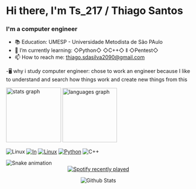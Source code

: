 # Hi there, I'm Ts_217 / Thiago Santos 
<h3><p>I'm a computer engineer </p></h3>


- 📚 Education: UMESP - Universidade Metodista de São PAulo
- 📃 I’m currently learning: ◇Python◇  ◇C++◇ ⫴ ◇Pentest◇
- 📫 How to reach me: thiago.sdasilva2090@gmail.com

 -🖥️ why i study computer engineer: chose to work an engineer because I like to understand and search how things work and create new things from this

<div align="left">
  <img src="https://github-readme-stats.vercel.app/api?username=tss217&hide_title=false&hide_rank=false&show_icons=false&include_all_commits=true&count_private=true&disable_animations=false&theme=dracula&locale=en&hide_border=true&order=1" height="150" alt="stats graph" />
  <img src="https://github-readme-stats.vercel.app/api/top-langs?username=tss217&locale=en&hide_title=false&layout=compact&card_width=320&langs_count=4&theme=aura_dark&hide_border=true&order=2" height="149" alt="languages graph"  />
</div>

![Linux](https://img.shields.io/badge/Linux-FCC624?style=for-the-badge&logo=linux&logoColor=black)
[![In](https://img.shields.io/badge/LinkedIn-0077B5?style=for-the-badge&logo=linkedin&logoColor=white)](https://www.linkedin.com/in/thiago-s-silva-aa0b611b9/)
[![Linux](https://img.shields.io/badge/Kali_Linux-557C94?style=for-the-badge&logo=kali-linux&logoColor=white)](https://www.kali.org/)
[![Python](https://img.shields.io/badge/Python-14354C?style=for-the-badge&logo=python&logoColor=white)]()
![C++](https://img.shields.io/badge/c++-%2300599C.svg?style=for-the-badge&logo=c%2B%2B&logoColor=white)

<img src="https://raw.githubusercontent.com/tss217/tss217/output/snake.svg" alt="Snake animation" />


<div align="center">
  <a href="https://open.spotify.com/user/Ts217">
    <img src="https://spotify-recently-played-readme.vercel.app/api?user=Ts217&count=5&unique=false" alt="Spotify recently played"  />
  </a>
</div>

<p align="center">
        <img src="https://raw.githubusercontent.com/mayhemantt/mayhemantt/Update/svg/Bottom.svg" alt="Github Stats" />
</p>



